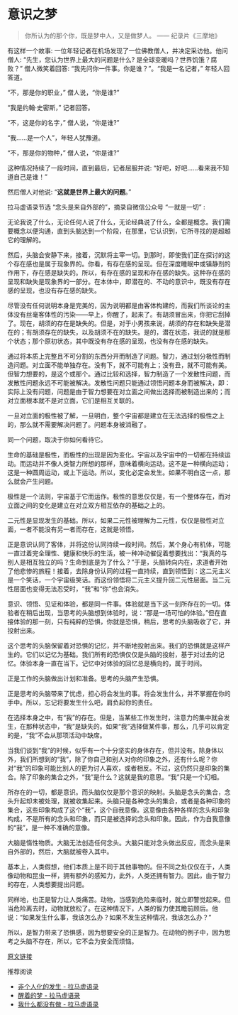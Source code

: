 # 意识之梦


> 你所认为的那个你，既是梦中人，又是做梦人。 —— 纪录片《三摩地》

有这样一个故事: 一位年轻记者在机场发现了一位佛教僧人，并决定采访他。他问僧人: “先生，您认为世界上最大的问题是什么? 是全球变暖吗？世界饥饿？腐败？” 僧人微笑着回答: “我先问你一件事。你是谁？”。“我是一名记者，” 年轻人回答道。

“不，那是你的职业，” 僧人说，“你是谁?”

“我是约翰·史密斯，” 记者回答。

“不，这是你的名字，” 僧人说，“你是谁?”

“我......是一个人”，年轻人犹豫道。

“不，那是你的物种，” 僧人说，“你是谁?”

这种情况持续了一段时间，直到最后，记者屈服并说: “好吧，好吧......看来我不知道自己是谁！”

然后僧人对他说: “**这就是世界上最大的问题**。”

拉马虚语录节选 “念头是来自外部的”，摘录自微信公众号 “一就是一切” :

无论我说了什么，无论任何人说了什么，无论经典说了什么，全都是概念。我们需要概念以便沟通，直到头脑达到一个阶段，在那里，它认识到，它所寻找的是超越它的理解的。

然后，头脑会安静下来，接着，沉默将主宰一切。到那时，即使我们正在探讨的这个存在感也是属于现象界的。你看，有存在感的呈现。但在深度睡眠中或镇静剂的作用下，存在感是缺失的。所以，有存在感的呈现和存在感的缺失。这种存在感的呈现和缺失是现象界的一部分。在本体中，即潜在的、不动的意识中，既没有存在感的呈现，也没有存在感的缺失。

尽管没有任何说明本身是完美的，因为说明都是由客体构建的，而我们所谈论的主体没有丝毫客体性的污染——早上，你醒了，起来了。有胡须冒出来，你把它刮掉了。现在，胡须的存在是缺失的。但是，对于小男孩来说，胡须的存在和缺失是潜在的；有胡须存在的缺失，以及胡须不在的缺失。是的，潜在状态，我说的就是那个状态；那个原初状态，其中既没有存在感的呈现，也没有存在感的缺失。

通过将本质上完整且不可分割的东西分开而制造了问题。智力，通过划分极性而制造问题。对立面不能单独存在。没有下，就不可能有上；没有丑，就不可能有美。但智力想要的，是这个或那个。通过比较和选择，智力制造了一个发散性问题，而发散性问题永远不可能被解决。发散性问题只能通过领悟问题本身而被解决，即：实际上没有问题，问题是由于智力想要在对立面之间做出选择而被制造出来的；而对立面根本就不是对立面，它们是相互关联的。

一旦对立面的极性被了解，一旦明白，整个宇宙都是建立在无法选择的极性之上的，那么就不需要解决问题了。问题本身被消融了。

同一个问题，取决于你如何看待它。

生命的基础是极性，而极性的出现是因为变化。宇宙以及宇宙中的一切都在持续运动。而运动并不像人类智力所想的那样，意味着横向运动。这不是一种横向运动；这是一种圆周运动，或上下运动。所以，变化必定会发生。如果不明白这一点，那么就会产生问题。

极性是一个法则，宇宙基于它而运作。极性的意思仅仅是，有一个整体存在，而对立面之间的变化是建立在对立双方相互依存的基础之上的。

二元性是显现发生的基础。所以，如果二元性被理解为二元性，仅仅是极性对立面，一者不能没有另一者而存在，这就是领悟。

正是意识认同了客体，并将这份认同持续一段时间。然后，某个身心有机体，可能一直过着完全理性、健康和快乐的生活，被一种冲动催促着想要找出：“我真的与别人是相互独立的吗？生命到底是为了什么？”于是，头脑转向内在，求道者开始了他悲惨的旅程！接着，去除身份认同的过程一直持续，直到领悟到：这二元主义是一个笑话，一个宇宙级笑话。而这份领悟将二元主义提升回二元性层面。当二元性层面也变得无法忍受时，“我”和“你”也会消失。

意识、领悟、见证和体验，都是同一件事。体验就是当下这一刻所存在的一切。体验者在稍后出现，当思考的头脑想到体验时，说：“那是一场可怕的体验。”但在直接体验的那一刻，只有纯粹的恐惧，你就是恐惧，稍后，思考的头脑吸收了它，并投射出来。

这个思考的头脑保留着对恐惧的记忆，并不断地投射出来。我们的恐惧就是这样产生的。它们以记忆为基础。我们所有的恐惧仅仅是头脑的投射，基于对过去的记忆。体验本身一直在当下。记忆中对体验的回忆总是横向的，属于时间。

正是工作的头脑做出计划和准备。思考的头脑产生恐惧。

正是思考的头脑带来了忧虑，担心将会发生的事。将会发生什么，并不掌握在你的手中。所以，忘记将要发生什么吧，肩负起你的责任。

在选择本身之中，有“我”的存在。但是，当某些工作发生时，注意力的集中就会发生，在那种状态中，“我”是缺失的。如果“我”选择做某件事，那么，几乎可以肯定的是，“我”不会从那项活动中缺席。

当我们谈到“我”的时候，似乎有一个十分坚实的身体存在，但并没有。除身体以外，我们所想到的“我”，除了你自己和别人对你的印象之外，还有什么呢？你对“我”的印象可能比别人的更为讨人喜欢，或者相反。不过，这仍然只是印象的集合。除了印象的集合之外，“我”是什么？这就是我的意思。“我”只是一个幻相。

所存在的一切，都是意识。而头脑仅仅是那个意识的映射。头脑是念头的集合，念头升起却未被处理，就被收集起来。头脑只是各种念头的集合，或者是各种印象的集合，这些印象构成了这个“我”，这个自我意像。这意像由各种各样的念头和印象构成，不是所有的念头和印象，而只是被选择的念头和印象。因此，作为自我意像的“我”，是一种不准确的意像。

大脑是惰性物质。大脑无法创造任何念头。大脑只能对念头做出反应，而念头是来自外部的，然后，大脑就被卷入其中。

基本上，人类假想，他们本质上是不同于其他事物的。但不同之处仅仅在于，人类像动物和昆虫一样，拥有额外的感知力，此外，人类还拥有智力。因此，由于智力的存在，人类想要提出问题。

同样地，也正是智力让人类痛苦。动物，当感到危险来临时，就立即警觉起来。但当危险离去时，动物就放松了。在这种情况下，人类的智力使其瞻前顾后。他说：“如果发生什么事，我该怎么办？如果不发生这种情况，我该怎么办？”

所以，是智力带来了恐惧感，因为想要安全的正是智力。在动物的例子中，因为思考之头脑不存在，所以，它不会为安全而烦恼。

[原文链接](https://mp.weixin.qq.com/s/FpoFxXCu7wDyhRZBBsFkfQ)

推荐阅读

- [非个人化的发生 - 拉马虚语录](https://mp.weixin.qq.com/s/pt9Yi0C7yDQD6WGtVqBoSQ)
- [醒着的梦 - 拉马虚语录](https://mp.weixin.qq.com/s/p3na6nS5HmQdcmKJwKjvXw)
- [我什么都没有做 - 拉马虚语录](https://mp.weixin.qq.com/s/Nu-G___zkNsHTZyI0Vft_w)
